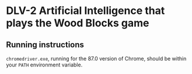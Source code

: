 # DLV-2 Artificial Intelligence that plays the Wood Blocks game

## Running instructions

`chromedriver.exe`, running for the 87.0 version of Chrome, should be within your `PATH` environment variable.

